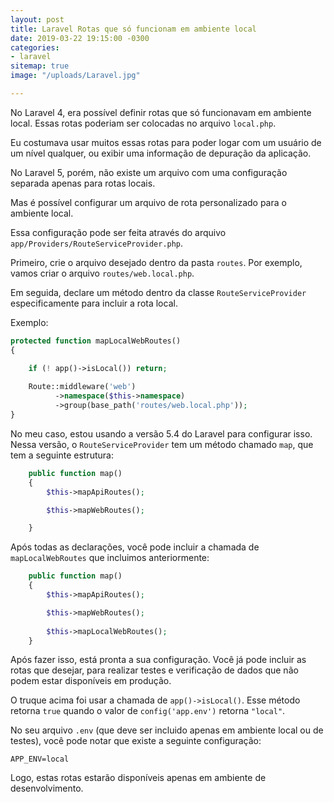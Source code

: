 ```yaml
---
layout: post
title: Laravel Rotas que só funcionam em ambiente local
date: 2019-03-22 19:15:00 -0300
categories:
- laravel
sitemap: true
image: "/uploads/Laravel.jpg"

---
```

No Laravel 4, era possível definir rotas que só funcionavam em ambiente local. Essas rotas poderiam ser colocadas no arquivo `local.php`.

Eu costumava usar muitos essas rotas para poder logar com um usuário de um nível qualquer, ou exibir uma informação de depuração da aplicação.

No Laravel 5, porém, não existe um arquivo com uma configuração separada apenas para rotas locais.

Mas é possível configurar um arquivo de rota personalizado para o ambiente local.

Essa configuração pode ser feita através do arquivo `app/Providers/RouteServiceProvider.php`.

Primeiro, crie o arquivo desejado dentro da pasta `routes`. Por exemplo, vamos criar o arquivo `routes/web.local.php`.

Em seguida, declare um método dentro da classe `RouteServiceProvider` especificamente para incluir a rota local.

Exemplo:

```php
protected function mapLocalWebRoutes()
{

	if (! app()->isLocal()) return;
    
	Route::middleware('web')
          ->namespace($this->namespace)
          ->group(base_path('routes/web.local.php'));
}
```

No meu caso, estou usando a versão 5.4 do Laravel para configurar isso. Nessa versão, o `RouteServiceProvider` tem um método chamado `map`, que tem a seguinte estrutura:

```php
    public function map()
    {
        $this->mapApiRoutes();

        $this->mapWebRoutes();

    }
```

Após todas as declarações, você pode incluir a chamada de `mapLocalWebRoutes` que incluimos anteriormente:

```php
    public function map()
    {
        $this->mapApiRoutes();

        $this->mapWebRoutes();
        
        $this->mapLocalWebRoutes();
    }
```

Após fazer isso, está pronta a sua configuração. Você já pode incluir as rotas que desejar, para realizar testes e verificação de dados que não podem estar disponíveis em produção.

O truque acima foi usar a chamada de `app()->isLocal()`. Esse método retorna `true` quando o valor de `config('app.env')` retorna `"local"`.

No seu arquivo `.env` (que deve ser incluido apenas em ambiente local ou de testes), você pode notar que existe a seguinte configuração:

```properties
APP_ENV=local
```

Logo, estas rotas estarão disponíveis apenas em ambiente de desenvolvimento.